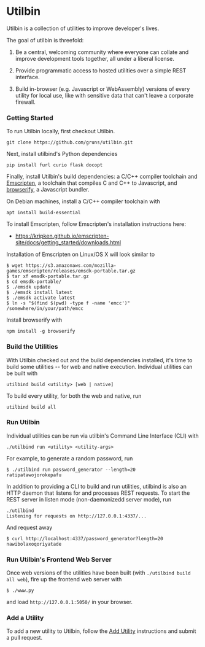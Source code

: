 # Utilbin

Utilbin is a collection of utilities to improve developer's lives.

The goal of utilbin is threefold:

  1. Be a central, welcoming community where everyone can collate and improve
     development tools together, all under a liberal license.

  2. Provide programmatic access to hosted utilities over a simple REST
     interface.

  3. Build in-browser (e.g. Javascript or WebAssembly) versions of every utility
     for local use, like with sensitive data that can't leave a corporate
     firewall.


### Getting Started

To run Utilbin locally, first checkout Utilbin.

```
git clone https://github.com/gruns/utilbin.git
```

Next, install utilbind's Python dependencies

```
pip install furl curio flask docopt
```

Finally, install Utilbin's build dependencies: a C/C++ compiler toolchain and
[Emscripten](https://github.com/kripken/emscripten), a toolchain that compiles C
and C++ to Javascript, and [browserify](http://browserify.org/), a Javascript
bundler.

On Debian machines, install a C/C++ compiler toolchain with

```
apt install build-essential
```

To install Emscripten, follow Emscripten's installation instructions here:

  * https://kripken.github.io/emscripten-site/docs/getting_started/downloads.html

Installation of Emscripten on Linux/OS X will look similar to

```
$ wget https://s3.amazonaws.com/mozilla-games/emscripten/releases/emsdk-portable.tar.gz
$ tar xf emsdk-portable.tar.gz
$ cd emsdk-portable/
$ ./emsdk update
$ ./emsdk install latest
$ ./emsdk activate latest
$ ln -s "$(find $(pwd) -type f -name 'emcc')" /somewhere/in/your/path/emcc
```

Install browserify with

```
npm install -g browserify
```


### Build the Utilities

With Utilbin checked out and the build dependencies installed, it's time to
build some utilities -- for web and native execution. Individual utilities can
be built with

```
utilbind build <utility> [web | native]
```

To build every utility, for both the web and native, run

```
utilbind build all
```


### Run Utilbin

Individual utilities can be run via utilbin's Command Line Interface (CLI) with

```
./utilbind run <utility> <utility-args>
```

For example, to generate a random password, run

```
$ ./utilbind run password_generator --length=20
ratipatawojorokepafu
```

In addition to providing a CLI to build and run utilities, utilbind is also an
HTTP daemon that listens for and processes REST requests. To start the REST
server in listen mode (non-daemonizedd server mode), run

```
./utilbind
Listening for requests on http://127.0.0.1:4337/...
```

And request away

```
$ curl http://localhost:4337/password_generator?length=20
nawibolaxoqoriyatade
```


### Run Utilbin's Frontend Web Server

Once web versions of the utilities have been built (with `./utilbind build all
web`), fire up the frontend web server with

```
$ ./www.py
```

and load `http://127.0.0.1:5050/` in your browser.


### Add a Utility

To add a new utility to Utilbin, follow the [Add Utility](Add_Utility.md)
instructions and submit a pull request.

